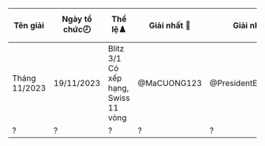 Tên giải|Ngày tổ chức🕗|Thể lệ♟️|Giải nhất 🥇|Giải nhì 🥈|Giải ba🥉|Tổng số kì thủ|Link giải
---|---|---|---|---|---|---|---
Tháng 11/2023|19/11/2023|Blitz 3/1 Có xếp hạng, Swiss 11 vòng|@MaCUONG123|@PresidentExpress28|@meowf1|81|/c-b-th-tt---thng-112023-4388644
?|?|?|?|?|?|?|?
